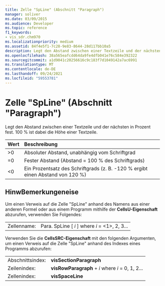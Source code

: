 ```yaml
---
title: Zelle "SpLine" (Abschnitt "Paragraph")
manager: soliver
ms.date: 03/09/2015
ms.audience: Developer
ms.topic: reference
f1_keywords:
- vis_sdr.chm970
ms.localizationpriority: medium
ms.assetid: 84f4e5f1-7c28-9e83-8644-28d117bb10a5
description: Legt den Abstand zwischen einer Textzeile und der nächsten in Prozent fest. 100 % ist dabei die Höhe einer Textzeile.
ms.openlocfilehash: 38a565eafcdd64da9fe4dfb041e76c584e392322
ms.sourcegitcommit: a1d9041c20256616c9c183f7d1049142a7ac6991
ms.translationtype: MT
ms.contentlocale: de-DE
ms.lasthandoff: 09/24/2021
ms.locfileid: "59553781"
---
```

# <a name="spline-cell-paragraph-section"></a>Zelle "SpLine" (Abschnitt "Paragraph")

Legt den Abstand zwischen einer Textzeile und der nächsten in Prozent fest. 100 % ist dabei die Höhe einer Textzeile.
  
|**Wert**|**Beschreibung**|
|:-----|:-----|
| \>0  <br/> | Absoluter Abstand, unabhängig vom Schriftgrad  <br/> |
| =0  <br/> | Fester Abstand (Abstand = 100 % des Schriftgrads)  <br/> |
| \<0  <br/> | Ein Prozentsatz des Schriftgrads (z. B. -120 % ergibt einen Abstand von 120 %)  <br/> |
   
## <a name="remarks"></a>HinwBemerkungeneise

Um einen Verweis auf die Zelle "SpLine" anhand des Namens aus einer anderen Formel oder aus einem Programm mithilfe der **CellsU-Eigenschaft** abzurufen, verwenden Sie Folgendes: 
  
|||
|:-----|:-----|
| Zellenname:  <br/> | Para. SpLine [  *i*  ] where  *i*  = <1>, 2, 3...  <br/> |
   
Verwenden Sie die **CellsSRC-Eigenschaft** mit den folgenden Argumenten, um einen Verweis auf die Zelle "SpLine" anhand des Indexes eines Programms abzurufen: 
  
|||
|:-----|:-----|
| Abschnittsindex:  <br/> |**visSectionParagraph** <br/> |
| Zeilenindex:  <br/> |**visRowParagraph**  +   *i* where *i* = 0, 1, 2...  <br/> |
| Zellenindex:  <br/> |**visSpaceLine** <br/> |
   

